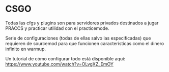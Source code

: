 # CSGO
Todas las cfgs y plugins son para servidores privados destinados a jugar PRACCS y practicar utilidad con el practicemode.

Serie de configuraciones (todas de ellas salvo las especificadas) que requieren de sourcemod para que funcionen características como el dinero infinito en warmup.

Un tutorial de cómo configurar todo está disponible aquí: https://www.youtube.com/watch?v=OLvgXZ_EmOY

